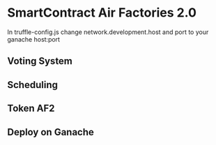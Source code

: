 # SmartContract Air Factories 2.0
In truffle-config.js change network.development.host and port to your ganache host:port
## Voting System

## Scheduling

## Token AF2

## Deploy on Ganache
